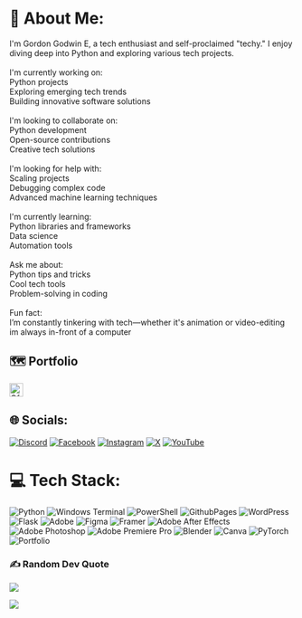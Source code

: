 # 💫 About Me:
I'm Gordon Godwin E, a tech enthusiast and self-proclaimed "techy." I enjoy diving deep into Python and exploring various tech projects.<br><br>I'm currently working on:<br>Python projects<br>Exploring emerging tech trends<br>Building innovative software solutions<br><br>I'm looking to collaborate on:<br>Python development<br>Open-source contributions<br>Creative tech solutions<br><br>I'm looking for help with:<br>Scaling projects<br>Debugging complex code<br>Advanced machine learning techniques<br><br>I'm currently learning:<br>Python libraries and frameworks<br>Data science<br>Automation tools<br><br>Ask me about:<br>Python tips and tricks<br>Cool tech tools<br>Problem-solving in coding<br><br>Fun fact:<br>I’m constantly tinkering with tech—whether it's animation or video-editing<br>im always in-front of a computer

## 🗺️ Portfolio
<a href="https://gordoncodez50.github.io/">
  <img src="https://framerusercontent.com/images/MjS0BO6Vzfsz8zjfCWlDGPGCn9w.png" alt="Official Website" width="24" height="24">
</a>

## 🌐 Socials:
[![Discord](https://img.shields.io/badge/Discord-%237289DA.svg?logo=discord&logoColor=white)](https://discord.gg/gordon_ge) [![Facebook](https://img.shields.io/badge/Facebook-%231877F2.svg?logo=Facebook&logoColor=white)](https://facebook.com/GordonGEOfficial) [![Instagram](https://img.shields.io/badge/Instagram-%23E4405F.svg?logo=Instagram&logoColor=white)](https://instagram.com/GordonGEOfficial) [![X](https://img.shields.io/badge/X-black.svg?logo=X&logoColor=white)](https://x.com/GGEdacheril) [![YouTube](https://img.shields.io/badge/YouTube-%23FF0000.svg?logo=YouTube&logoColor=white)](https://youtube.com/@UCnLi6_Q-ltmnvFuKDxUzmnA) 

# 💻 Tech Stack:
![Python](https://img.shields.io/badge/python-3670A0?style=flat&logo=python&logoColor=ffdd54) ![Windows Terminal](https://img.shields.io/badge/Windows%20Terminal-%234D4D4D.svg?style=flat&logo=windows-terminal&logoColor=white) ![PowerShell](https://img.shields.io/badge/PowerShell-%235391FE.svg?style=flat&logo=powershell&logoColor=white) ![GithubPages](https://img.shields.io/badge/github%20pages-121013?style=flat&logo=github&logoColor=white) ![WordPress](https://img.shields.io/badge/WordPress-%23117AC9.svg?style=flat&logo=WordPress&logoColor=white) ![Flask](https://img.shields.io/badge/flask-%23000.svg?style=flat&logo=flask&logoColor=white) ![Adobe](https://img.shields.io/badge/adobe-%23FF0000.svg?style=flat&logo=adobe&logoColor=white) ![Figma](https://img.shields.io/badge/figma-%23F24E1E.svg?style=flat&logo=figma&logoColor=white) ![Framer](https://img.shields.io/badge/Framer-black?style=flat&logo=framer&logoColor=blue) ![Adobe After Effects](https://img.shields.io/badge/Adobe%20After%20Effects-9999FF.svg?style=flat&logo=Adobe%20After%20Effects&logoColor=white) ![Adobe Photoshop](https://img.shields.io/badge/adobe%20photoshop-%2331A8FF.svg?style=flat&logo=adobe%20photoshop&logoColor=white) ![Adobe Premiere Pro](https://img.shields.io/badge/Adobe%20Premiere%20Pro-9999FF.svg?style=flat&logo=Adobe%20Premiere%20Pro&logoColor=white) ![Blender](https://img.shields.io/badge/blender-%23F5792A.svg?style=flat&logo=blender&logoColor=white) ![Canva](https://img.shields.io/badge/Canva-%2300C4CC.svg?style=flat&logo=Canva&logoColor=white) ![PyTorch](https://img.shields.io/badge/PyTorch-%23EE4C2C.svg?style=flat&logo=PyTorch&logoColor=white) ![Portfolio](https://img.shields.io/badge/Portfolio-%23000000.svg?style=flat&logo=firefox&logoColor=#FF7139)

### ✍️ Random Dev Quote
![](https://quotes-github-readme.vercel.app/api?type=horizontal&theme=dark)

[![](https://visitcount.itsvg.in/api?id=GordonCodez50&icon=2&color=3)](https://visitcount.itsvg.in)

<!-- Proudly created with GPRM ( https://gprm.itsvg.in ) -->
